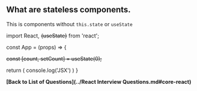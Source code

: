 ## What are stateless components.
This is components without `this.state` or `useState`

 import React, ~~{useState}~~ from 'react';

 const App = (props) => {

   ~~const [count, setCount] = useState(0);~~

   return ( console.log('JSX') )
 }

**[Back to List of Questions](../React Interview Questions.md#core-react)**
